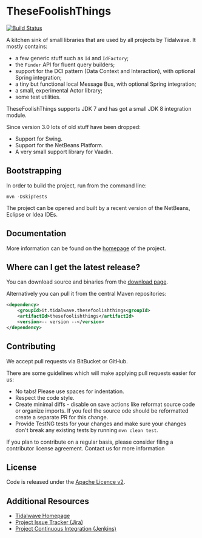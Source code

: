 TheseFoolishThings
================================

[![Build Status](https://drone.io/bitbucket.org/tidalwave/thesefoolishthings-src/status.png)](https://drone.io/bitbucket.org/tidalwave/thesefoolishthings-src/latest)

A kitchen sink of small libraries that are used by all projects by Tidalwave. It mostly contains:

* a few generic stuff such as ```Id``` and ```IdFactory```;
* the ```Finder``` API for fluent query builders;
* support for the DCI pattern (Data Context and Interaction), with optional Spring integration;
* a tiny but functional local Message Bus, with optional Spring integration;
* a small, experimental Actor library;
* some test utilities.

TheseFoolishThings supports JDK 7 and has got a small JDK 8 integration module.
        
Since version 3.0 lots of old stuff have been dropped:

* Support for Swing.
* Support for the NetBeans Platform.
* A very small support library for Vaadin.


Bootstrapping
-------------

In order to build the project, run from the command line:

```mvn -DskipTests```

The project can be opened and built by a recent version of the NetBeans, Eclipse or Idea IDEs.


Documentation
-------------

More information can be found on the [homepage](http://thesefoolishthings.tidalwave.it/thesefoolishthings) of the project.


Where can I get the latest release?
-----------------------------------
You can download source and binaries from the [download page](https://bitbucket.org/tidalwave/thesefoolishthings-src/src).

Alternatively you can pull it from the central Maven repositories:

```xml
<dependency>
    <groupId>it.tidalwave.thesefoolishthings<groupId>
    <artifactId>thesefoolishthings</artifactId>
    <version>-- version --</version>
</dependency>
```


Contributing
------------

We accept pull requests via BitBucket or GitHub.

There are some guidelines which will make applying pull requests easier for us:

* No tabs! Please use spaces for indentation.
* Respect the code style.
* Create minimal diffs - disable on save actions like reformat source code or organize imports. If you feel the source
  ode should be reformatted create a separate PR for this change.
* Provide TestNG tests for your changes and make sure your changes don't break any existing tests by running
```mvn clean test```.

If you plan to contribute on a regular basis, please consider filing a contributor license agreement. Contact us for
 more information


License
-------
Code is released under the [Apache Licence v2](https://www.apache.org/licenses/LICENSE-2.0.txt).


Additional Resources
--------------------

* [Tidalwave Homepage](http://tidalwave.it)
* [Project Issue Tracker (Jira)](http://kenai.com/jira/browse/THESEFOOLISHTHINGS)
* [Project Continuous Integration (Jenkins)](http://ci.tidalwave.it/view/TheseFoolishThings)
